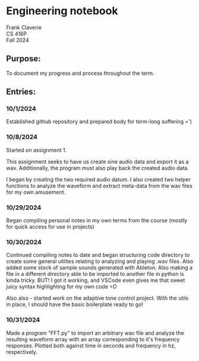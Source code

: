 # Engineering notebook
Frank Claverie<br>
CS 416P<br>
Fall 2024
## Purpose:
To document my progress and process throughout the term.

## Entries:

### 10/1/2024
Established github repository and prepared body for term-long suffering =')

### 10/8/2024
Started on assignment 1.

This assignment seeks to have us create sine audio data and export it as a wav.
Additionally, the program must also play back the created audio data.

I began by creating the two required audio datum. 
I also created two helper functions to analyze the waveform and extract meta-data from the wav files for my own amusement.

### 10/29/2024
Began compiling personal notes in my own terms from the course (mostly for quick access for use in projects)

### 10/30/2024
Continued compiling notes to date and began structuring code directory to create some general utilites relating to analyzing and playing .wav files. Also added some stock of sample sounds generated with Ableton. Also making a file in a different directory able to be imported to another file in python is kinda tricky. BUT! I got it working, and VSCode even gives me that sweet juicy syntax highlighting for my own code =D

Also also - started work on the adaptive tone control project. With the utils in place, I should have the basic boilerplate ready to go!

### 10/31/2024
Made a program "FFT.py" to import an arbitrary wav file and analyze the resulting waveform array with an array corresponding to it's frequency responses. Plotted both against time in seconds and frequency in hz, respectively.